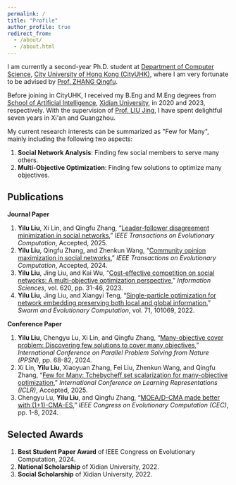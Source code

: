 ```yaml
---
permalink: /
title: "Profile"
author_profile: true
redirect_from: 
  - /about/
  - /about.html
---
```


I am currently a second-year Ph.D. student at [Department of Computer Science](https://www.cs.cityu.edu.hk/), [City University of Hong Kong (CityUHK)](https://www.cityu.edu.hk/), where I am very fortunate to be advised by [Prof. ZHANG Qingfu](https://www.cs.cityu.edu.hk/~qzhan7/index.html). 

Before joining in CityUHK, I received my B.Eng and M.Eng degrees from [School of Artificial Intelligence](https://sai.xidian.edu.cn/), [Xidian University](https://www.xidian.edu.cn/), in 2020 and 2023, respectively. With the supervision of [Prof. LIU Jing](https://faculty.xidian.edu.cn/LJ22/zh_CN/index/339621/list/), I have spent delightful seven years in Xi'an and Guangzhou.

My current research interests can be summarized as "Few for Many", mainly including the following two aspects:
1. **Social Network Analysis**: Finding few social members to serve many others.
2. **Multi-Objective Optimization**: Finding few solutions to optimize many objectives.


Publications
------
**Journal Paper**
1. **Yilu Liu**, Xi Lin, and Qingfu Zhang, “[Leader-follower disagreement minimization in social networks](https://ieeexplore.ieee.org/document/10999065),” *IEEE Transactions on Evolutionary Computation*, Accepted, 2025.
2. **Yilu Liu**, Qingfu Zhang, and Zhenkun Wang, “[Community opinion maximization in social networks](https://ieeexplore.ieee.org/abstract/document/10606097),” *IEEE Transactions on Evolutionary Computation*, Accepted, 2024.
3. **Yilu Liu**, Jing Liu, and Kai Wu, “[Cost-effective competition on social networks: A multi-objective optimization perspective](https://www.sciencedirect.com/science/article/pii/S0020025522013366),” *Information Sciences*, vol. 620, pp. 31-46, 2023.
4. **Yilu Liu**, Jing Liu, and Xiangyi Teng, “[Single-particle optimization for network embedding preserving both local and global information](https://www.sciencedirect.com/science/article/pii/S2210650222000414),” *Swarm and Evolutionary Computation*, vol. 71, 101069, 2022.

**Conference Paper**
1. **Yilu Liu**, Chengyu Lu, Xi Lin, and Qingfu Zhang, “[Many-objective cover problem: Discovering few solutions to cover many objectives](https://link.springer.com/chapter/10.1007/978-3-031-70085-9_5),” *International Conference on Parallel Problem Solving from Nature (PPSN)*, pp. 68-82, 2024.
2. Xi Lin, **Yilu Liu**, Xiaoyuan Zhang, Fei Liu, Zhenkun Wang, and Qingfu Zhang, “[Few for Many: Tchebycheff set scalarization for many-objective optimization](https://arxiv.org/pdf/2405.19650),” *International Conference on Learning Representations (ICLR)*, Accepted, 2025.
3. Chengyu Lu, **Yilu Liu**, and Qingfu Zhang, “[MOEA/D-CMA made better with (1+1)-CMA-ES](https://ieeexplore.ieee.org/abstract/document/10612007),” *IEEE Congress on Evolutionary Computation (CEC)*, pp. 1-8, 2024.


Selected Awards
------
1. **Best Student Paper Award** of IEEE Congress on Evolutionary Computation, 2024.
2. **National Scholarship** of Xidian University, 2022.
3. **Social Scholarship** of Xidian University, 2022.


